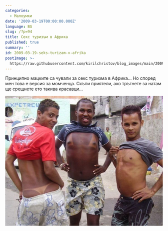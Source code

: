 ```yaml
---
categories:
  - Малоумки
date: '2009-03-19T00:00:00.000Z'
language: BG
slug: /?p=94
title: Секс туризъм в Африка
published: true
summary: ''
id: 2009-03-19-seks-turizam-v-afrika
postImage: >-
  https://raw.githubusercontent.com/kirilchristov/blog_images/main/2009/03/00035828jpg.jpeg
---
```


Принципно мацките са чували за секс туризма в Африка... Но според мен това е версия за момченца. Скъпи приятели, ако тръгнете за натам ще срещнете ето такива красавци...

![00035828jpg](https://raw.githubusercontent.com/kirilchristov/blog_images/main/2009/03/00035828jpg.jpeg)
